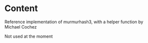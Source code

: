Content
=======

Reference implementation of murmurhash3, with a helper function by Michael Cochez

Not used at the moment